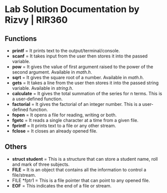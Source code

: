 # Lab Solution Documentation by Rizvy | RIR360
## Functions
* **printf** = It prints text to the output/terminal/console.
* **scanf** = It takes input from the user then stores it into the passed variable.
* **pow** = It gives the value of first argument raised to the power of the second argument. Available in *math.h*.
* **sqrt** = It gives the square root of a number. Available in *math.h*.
* **gets** = It takes a line from the user then stores it into the passed string variable. Available in *string.h*.
* **calculate** = It gives the total summation of the series for n terms. This is a user-defined function.
* **factorial** = It gives the factorial of an integer number. This is a user-defined function.
* **fopen** = It opens a file for reading, writing or both. 
* **fgetc** = It reads a single character at a time from a given file.
* **fprintf** = It prints text to a file or any other stream.
* **fclose** = It closes an already opened file.
## Others
* **struct student** = This is a structure that can store a student name, roll and mark of three subjects.
* **FILE** = It is an object that contains all the information to control a file/stream.
* FILE *fptr1 = This is a file pointer that can point to any opened file.
* **EOF** = This indicates the end of a file or stream.
